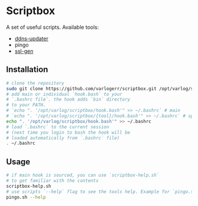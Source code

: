 # Scriptbox

A set of useful scripts. Available tools:

* [ddns-updater](ddns-updater/readme.md)
* pingo
* [ssl-gen](ssl-gen/readme.md)

## Installation

```bash
# clone the repository
sudo git clone https://github.com/varlogerr/scriptbox.git /opt/varlog/scriptbox
# add main or individual `hook.bash` to your
# `.bashrc file`. the hook adds `bin` directory
# to your PATH.
# `echo ". '/opt/varlog/scriptbox/hook.bash'" >> ~/.bashrc` # main
# `echo ". '/opt/varlog/scriptbox/{tool}/hook.bash'" >> ~/.bashrc` # specific
echo ". '/opt/varlog/scriptbox/hook.bash'" >> ~/.bashrc
# load `.bashrc` to the current session
# (next time you login to bash the hook will be
# loaded automatically from `.bashrc` file)
. ~/.bashrc
```

## Usage

```bash
# if main hook is sourced, you can use `scriptbox-help.sh`
# to get familiar with the contents
scriptbox-help.sh
# use scripts `--help` flag to see the tools help. Example for `pingo.sh`:
pingo.sh --help
```
